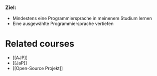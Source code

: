 ### Ziel:

- Mindestens eine Programmiersprache in meinenem Studium lernen
- Eine ausgewählte Programmiersprache vertiefen

# Related courses

- [[AJP]]
- [[JaP]]
- [[Open-Source Projekt]]